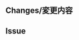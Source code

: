 ## Changes/変更内容
<!-- PRの概要を記述してください。 -->


<!-- Graphics関連の場合はスクリーンショットなどを貼るとレビューが楽です。 -->


## Issue
<!-- 対応するissueのURLを貼ってください。 -->

